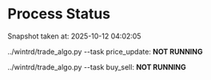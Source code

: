 # Process Status

Snapshot taken at: 2025-10-12 04:02:05

../wintrd/trade_algo.py --task price_update: **NOT RUNNING**

../wintrd/trade_algo.py --task buy_sell: **NOT RUNNING**

